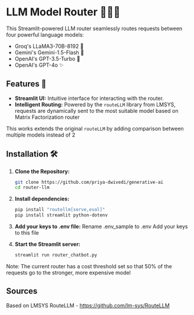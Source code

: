 # LLM Model Router 🤖🔀🧠

This Streamlit-powered LLM router seamlessly routes requests between four powerful language models:

* Groq's LLaMA3-70B-8192 🦖
* Gemini's Gemini-1.5-Flash 🚀
* OpenAI's GPT-3.5-Turbo 💬
* OpenAI's GPT-4o ✨

## Features 🚀

* **Streamlit UI:** Intuitive interface for interacting with the router.
* **Intelligent Routing:**  Powered by the `routeLLM` library from LMSYS, requests are dynamically sent to the most suitable model based on Matrix Factorization router

This works extends the original `routeLLM` by adding comparison between multiple models instead of 2

## Installation 🛠️

1. **Clone the Repository:**
   ```bash
   git clone https://github.com/priya-dwivedi/generative-ai
   cd router-llm
    ```
2. **Install dependencies:**
   ```bash
   pip install "routellm[serve,eval]"
   pip install streamlit python-dotenv
    ```
3. **Add your keys to .env file:**
   Rename .env_sample to .env
   Add your keys to this file

4. **Start the Streamlit server:**
   ```bash
   streamlit run router_chatbot.py
    ```

Note: The current router has a cost threshold set so that 50% of the requests go to the stronger, more expensive model

## Sources
Based on LMSYS RouteLLM - https://github.com/lm-sys/RouteLLM